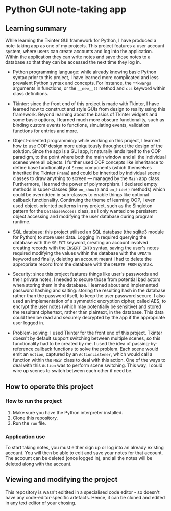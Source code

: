 # Python GUI note-taking app

## Learning summary

While learning the Tkinter GUI framework for Python, I have produced a note-taking app as one of my projects. This project features a user account system, where users can create accounts and log into the application. Within the application they can write notes and save those notes to a database so that they can be accessed the next time they log in.

* Python programming language: while already knowing basic Python syntax prior to this project, I have learned more complicated and less prevalent Python syntax and concepts. For instance, the `**kwargs` arguments in functions, or the `__new__()` method and `cls` keyword within class definitions.

* Tkinter: since the front end of this project is made with Tkinter, I have learned how to construct and style GUIs from design to reality using this framework. Beyond learning about the basics of Tkinter widgets and some basic options, I learned much more obscure functionality, such as binding custom events to functions, simulating events, validation functions for entries and more.

* Object-oriented programming: while working on this project, I learned how to use OOP design more ubiquitously throughout the design of the solution. Since the app is a GUI app, it naturally lends itself to the OOP paradigm, to the point where both the main window and all the individual scenes were all objects. I further used OOP concepts like inheritance to define base functionality of `Scene` components (which themselves inherited the Tkinter `Frame`) and could be inherited by individual scene classes to draw anything to screen — managed by the `Main` app class. Furthermore, I learned the power of polymorphism. I declared empty methods in super-classes (like `on_show()` and `on_hide()` methods) which could be overridden in sub-classes to enable things like optional callback functionality. Continuing the theme of learning OOP, I even used object-oriented patterns in my project, such as the Singleton pattern for the `DatabaseAccess` class, as I only wanted one persistent object accessing and modifying the user database during program runtime.

* SQL database: this project utilised an SQL database (the sqlite3 module for Python) to store user data. Logging in required querying the database with the `SELECT` keyword, creating an account involved creating records with the  `INSERT INTO` syntax, saving the user's notes required modifying the values within the database with the `UPDATE` keyword and finally, deleting an account meant I had to delete the appropriate record from the database with the `DELETE FROM` syntax.

* Security: since this project features things like user's passwords and their private notes, I needed to secure those from potential bad actors when storing them in the database. I learned about and implemented password hashing and salting: storing the resulting hash in the database rather than the password itself, to keep the user password secure. I also used an implementation of a symmetric encryption cipher, called AES, to encrypt the user notes (which may potentially be sensitive) and stored the resultant ciphertext, rather than plaintext,  in the database. This data could then be read and securely decrypted by the app if the appropriate user logged in.

* Problem-solving: I used Tkinter for the front end of this project. Tkinter doesn't by default support switching between multiple scenes, so this functionality had to be created by me. I used the idea of passing-by-reference callback functions to solve the problem. Each scene would emit an `Action`, captured by an `ActionListener`, which would call a function within the `Main` class to deal with this action. One of the ways to deal with this `Action` was to perform scene switching. This way, I could wire up scenes to switch between each other if need be.

## How to operate this project

### How to run the project

1. Make sure you have the Python interpreter installed.
2. Clone this repository.
4. Run the `run` file.

### Application use

To start taking notes, you must either sign up or log into an already existing account. You will then be able to edit and save your notes for that account. The account can be deleted (once logged in), and all the notes will be deleted along with the account.

## Viewing and  modifying  the project

This repository is wasn't editited in a specialised code editor - so doesn't have any code-editor-specific artefacts. Hence, it can be cloned and edited in any text editor of your chosing.

